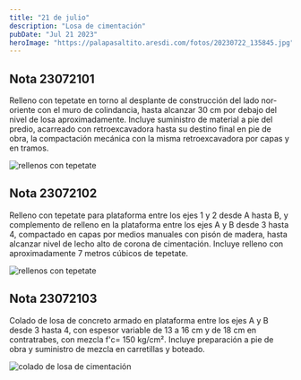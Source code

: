 ```yaml
---
title: "21 de julio"
description: "Losa de cimentación"
pubDate: "Jul 21 2023"
heroImage: "https://palapasaltito.aresdi.com/fotos/20230722_135845.jpg"
---
```


## Nota 23072101

Relleno con tepetate en torno al desplante de construcción del lado nor-oriente con el muro de colindancia, hasta alcanzar 30 cm por debajo del nivel de losa aproximadamente. Incluye suministro de material a pie del predio, acarreado con retroexcavadora hasta su destino final en pie de obra, la compactación mecánica con la misma retroexcavadora por capas y en tramos.

![rellenos con tepetate](https://palapasaltito.aresdi.com/fotos/20230722_135018.jpg "rellenos con tepetate")

## Nota 23072102

Relleno con tepetate para plataforma entre los ejes 1 y 2 desde A hasta B, y complemento de relleno en la plataforma entre los ejes A y B desde 3 hasta 4, compactado en capas por medios manuales con pisón de madera, hasta alcanzar nivel de lecho alto de corona de cimentación. Incluye relleno con aproximadamente 7 metros cúbicos de tepetate.

![rellenos con tepetate](https://palapasaltito.aresdi.com/fotos/20230722_134934.jpg "rellenos con tepetate")

## Nota 23072103

Colado de losa de concreto armado en plataforma entre los ejes A y B desde 3 hasta 4, con espesor variable de 13 a 16 cm y de 18 cm en contratrabes, con mezcla f'c= 150 kg/cm². Incluye preparación a pie de obra y suministro de mezcla en carretillas y boteado.

![colado de losa de cimentación](https://palapasaltito.aresdi.com/fotos/20230722_134927.jpg "colado de losa de cimentación")
